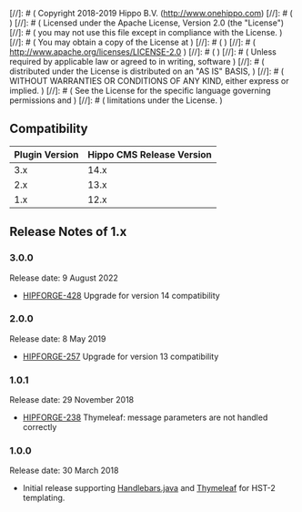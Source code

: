 [//]: # (  Copyright 2018-2019 Hippo B.V. (http://www.onehippo.com)
[//]: # (  )
[//]: # (  Licensed under the Apache License, Version 2.0 (the "License")
[//]: # (  you may not use this file except in compliance with the License.  )
[//]: # (  You may obtain a copy of the License at  )
[//]: # (  )
[//]: # (       http://www.apache.org/licenses/LICENSE-2.0  )
[//]: # (  )
[//]: # (  Unless required by applicable law or agreed to in writing, software  )
[//]: # (  distributed under the License is distributed on an "AS IS" BASIS,  )
[//]: # (  WITHOUT WARRANTIES OR CONDITIONS OF ANY KIND, either express or implied.  )
[//]: # (  See the License for the specific language governing permissions and  )
[//]: # (  limitations under the License.  )

## Compatibility

| Plugin Version | Hippo CMS Release Version |
|----------------|---------------------------|
| 3.x            | 14.x                      |
| 2.x            | 13.x                      |
| 1.x            | 12.x                      |

## Release Notes of 1.x

### 3.0.0

<p class="smallinfo">Release date: 9 August 2022</p>

- [HIPFORGE-428](https://issues.onehippo.com/browse/HIPFORGE-428) Upgrade for version 14 compatibility

### 2.0.0

<p class="smallinfo">Release date: 8 May 2019</p>

- [HIPFORGE-257](https://issues.onehippo.com/browse/HIPFORGE-257) Upgrade for version 13 compatibility


### 1.0.1
<p class="smallinfo">Release date: 29 November 2018</p>

- [HIPFORGE-238](https://issues.onehippo.com/browse/HIPFORGE-238) Thymeleaf: message parameters are not handled correctly

### 1.0.0
<p class="smallinfo">Release date: 30 March 2018</p>

- Initial release supporting [Handlebars.java](https://github.com/jknack/handlebars.java) and [Thymeleaf](https://www.thymeleaf.org/)
  for HST-2 templating.
